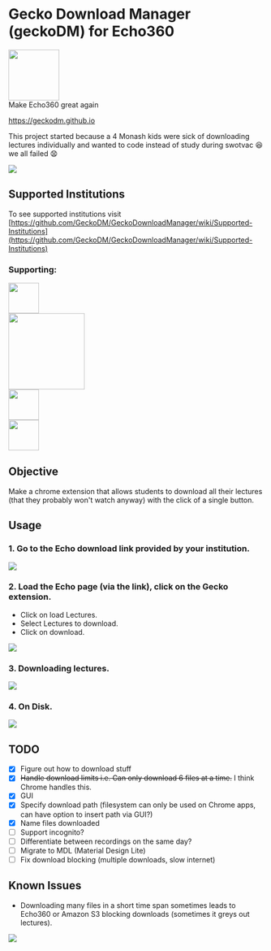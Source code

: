 # Gecko Download Manager (geckoDM) for Echo360
<div>
	<img src="/images/qtpi.png" width="100" >
</div>
Make Echo360 great again

<https://geckodm.github.io>

This project started because a 4 Monash kids were sick of downloading lectures individually and wanted to code instead of study during swotvac :laughing:we all failed :anguished:

[![](https://developer.chrome.com/webstore/images/ChromeWebStore_BadgeWBorder_v2_340x96.png)](https://chrome.google.com/webstore/detail/pgkfjobhhfckamidemkddfnnkknomobe/)

## Supported Institutions
To see supported institutions visit [https://github.com/GeckoDM/GeckoDownloadManager/wiki/Supported-Institutions](https://github.com/GeckoDM/GeckoDownloadManager/wiki/Supported-Institutions)

### Supporting:

<a href="https://monash.edu">
	<img 
		src="https://www.monash.edu/__data/assets/git_bridge/0006/509343/deploy/mysource_files/monash-logo-mono.svg"
		height="60px" />
</a><br/>
<a href="https://www.unimelb.edu.au/">
	<img 
		src="https://brandhub.unimelb.edu.au/guidelines/logos/04_Logo_Vertical-Housed.jpg"
		height="150px" />
</a><br/>
<a href="https://unsw.edu.au/">
	<img 
		src="https://www.unsw.edu.au/sites/default/files/UNSW_0.png"
		height="60px" />
</a><br/>
<a href="https://www.ed.ac.uk/">
	<img 
		src="https://www.ed.ac.uk/sites/all/themes/uoe/assets/logo.png"
		height="60px" />
</a><br/>

## Objective

Make a chrome extension that allows students to download all their lectures (that they probably won't watch anyway) with the click of a single button.

## Usage

### 1. Go to the Echo download link provided by your institution.
<img src="/screenshots/screenshot-dl_link.png" >

### 2. Load the Echo page (via the link), click on the Gecko extension.
- Click on load Lectures.
- Select Lectures to download.
- Click on download.

<img src="/screenshots/screenshot-usecase.png" >

### 3. Downloading lectures.
<img src="/screenshots/screenshot-downloading.png" >

### 4. On Disk.
<img src="/screenshots/screenshot-datastore.png" >

## TODO
- [x] Figure out how to download stuff
- [x] ~~Handle download limits i.e. Can only download 6 files at a time.~~ I think Chrome handles this.
- [x] GUI
- [x] Specify download path (filesystem can only be used on Chrome apps, can have option to insert path via GUI?)
- [x] Name files downloaded
- [ ] Support incognito?
- [ ] Differentiate between recordings on the same day?
- [ ] Migrate to MDL (Material Design Lite)
- [ ] Fix download blocking (multiple downloads, slow internet)

## Known Issues
- Downloading many files in a short time span sometimes leads to Echo360 or Amazon S3 blocking downloads (sometimes it greys out lectures).

<img src="/screenshots/screenshot-blocked.png" >
